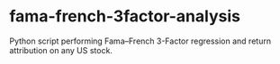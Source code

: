 # fama-french-3factor-analysis
Python script performing Fama–French 3-Factor regression and return attribution on any US stock.
